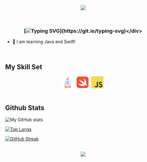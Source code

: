 <div align="center">
  <img align="center" src="https://github.com/mayankchaudhary26/Cool-Readme-ideas/blob/master/data/lofi.gif" />
<br>
<br>
<br>
</div>  
  

### <div align="center">[![Typing SVG](https://readme-typing-svg.demolab.com?font=&pause=1000&color=6F92FF&center=true&vCenter=true&multiline=true&width=435&lines=Hi!+I+am+ThyDarkSorcerer!)](https://git.io/typing-svg)</div>  
  

- 🔭 I am learning Java and Swift!  
  

<br/>  


## My Skill Set  
<div align="center">  
  <img src="https://github.com/devicons/devicon/blob/master/icons/java/java-original-wordmark.svg" title="Java" alt="Java" width="40" height="40"/>&nbsp;
  <img src="https://github.com/devicons/devicon/blob/master/icons/swift/swift-original.svg" title="Swift" alt="Swift" width="40" height="40"/>&nbsp;
  <img src="https://github.com/devicons/devicon/blob/master/icons/javascript/javascript-original.svg" title="Java Script" alt="Java Script" width="40" height="40"/>&nbsp;
</div>  

<br/>  


## Github Stats  
![My GitHub stats](https://github-readme-stats.vercel.app/api?username=ThyDarkSorcerer&show_icons=true&theme=github_dark)  
  

[![Top Langs](https://github-readme-stats.vercel.app/api/top-langs/?username=ThyDarkSorcerer&layout=compact&theme=vision-friendly-dark)](https://github.com/anuraghazra/github-readme-stats)  
  

[![GitHub Streak](http://github-readme-streak-stats.herokuapp.com?user=ThyDarkSorcerer&theme=dark&background=000000)](https://git.io/streak-stats)  
  

<br/>  

<div align="center">
<img src="https://komarev.com/ghpvc/?username=ThyDarkSorcerer&&style=flat-square" align="center" />
</div>  

<br />
